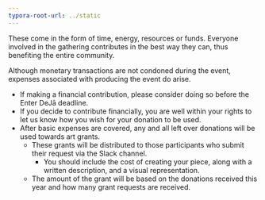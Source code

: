 ```yaml
---
typora-root-url: ../static
---
```


These come in the form of time, energy, resources or funds. Everyone involved in the gathering contributes in the best way they can, thus benefiting the entire community.

Although monetary transactions are not condoned during the event, expenses associated with producing the event do arise. 

- If making a financial contribution, please consider doing so before the Enter DeJā deadline.
- If you decide to contribute financially, you are well within your rights to let us know how you wish for your donation to be used.
- After basic expenses are covered, any and all left over donations will be used towards art grants.
  - These grants will be distributed to those participants who submit their request via the Slack channel.
    - You should include the cost of creating your piece, along with a written description, and a visual representation.  
  - The amount of the grant will be based on the donations received this year and how many grant requests are received.

